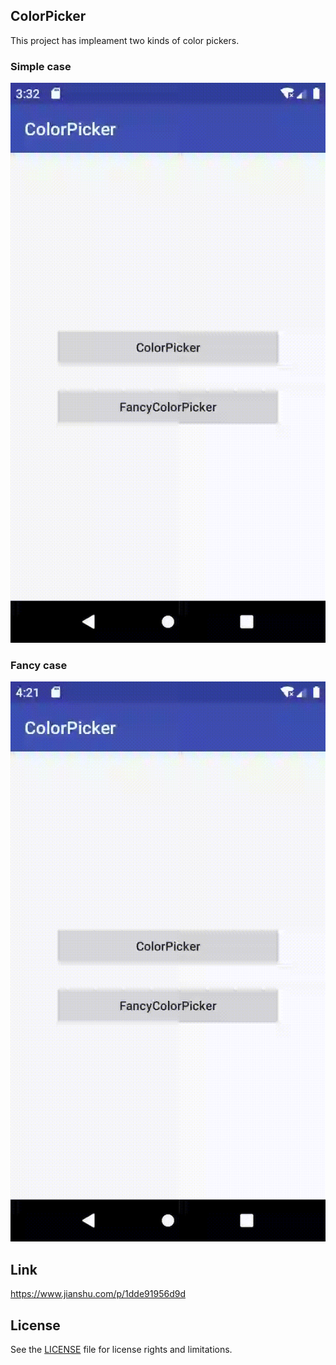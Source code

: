 
## ColorPicker

This project has impleament two kinds of color pickers.


### Simple case

![](image/colorpicker.gif)


### Fancy case

![](image/fancypicker.gif)


## Link
https://www.jianshu.com/p/1dde91956d9d

## License
See the [LICENSE](LICENSE.md) file for license rights and limitations.


